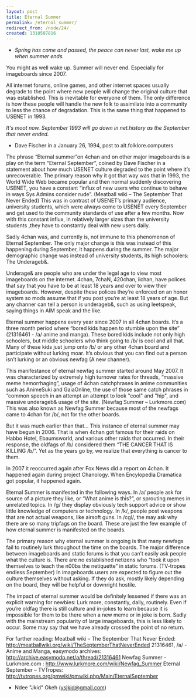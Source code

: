 ```yaml
---
layout: post
title: Eternal Summer
permalink: /eternal_summer/
redirect_from: /node/24/
created: 1310507816
---
```

- <i>Spring has come and passed, the peace can never last, wake me up when summer ends.</i>

You might as well wake up. Summer will never end. Especially for imageboards since 2007. 

All internet forums, online games, and other internet spaces usually degrade to the point where new people will change the original culture that was established. This is inevitable for everyone of them. The only difference is how these people will handle the new folk to assimilate into a community to less the chance of degradation. This is the same thing that happened to USENET in 1993.

<i> It's moot now. September 1993 will go down in net.history as the September that never ended. </i>

   -	Dave Fischer in a January 26, 1994, post to alt.folklore.computers

The phrase “Eternal summer”on 4chan and on other major imageboards is a play on the term “Eternal September”, coined by Dave Fischer in a statement about how much USENET culture degraded to the point where it’s unrecoverable. The primary reason why it got that way was that in 1993, the World Wide Web became popular and then normal suddenly discovering USENET, you have a constant “influx of new users who continue to behave in ways Sys Admins consider rude”. (Meatball wiki – The September That Never Ended) This was in contrast of USENET’s primary audience, university students, which were always come to USENET every September and get used to the community standards of use after a few months.  Now with this constant influx, in relatively larger sizes than the university students ,they have to constantly deal with new users daily. 

Sadly 4chan was, and currently is,  not immune to this phenomenon of Eternal September. The only major change is this was instead of this happening during September, it happens during the summer. The major demographic change was instead of university students, its high schoolers: The Underageb&.

Underage& are people who are under the legal age to view most imageboards on the internet. 4chan, 7chaN, 420chan, iichan, have polices that say that you have to be at least 18 years and over to view their imageboards. However, despite these polices they’re enforced on an honor system so mods assume that if you post you’re at least 18 years of age. But any channer can tell a person is underageb&, such as using leetspeak, saying things in AIM speak and the like.


Eternal summer happens every year since 2007 in all 4chan boards. It’s a three month period where 
“bored kids happen to stumble upon the site” (21316461 - /a/ anime and manga). These bored kids include not only high schoolers, but middle schoolers who think going to /b/ is cool and all that. Many of these kids just jump onto /b/ or any other 4chan board and participate without lurking moar. It’s obvious that you can find out a person isn’t lurking or an obvious newfag (A new channer).

This manifestance of eternal newfag summer started around May 2007. It was characterized by extremely high turnover rates for threads, “massive meme hemorrhaging”, usage of 4chan catchphrases in anime communities such as AnimeSuki and GaiaOnline, the use of those same catch phrases in “common speech in an attempt an attempt to look "cool" and "hip", and massive underageb& usage of the site. (Newfag Summer – Lurkmore.com) This was also known as Newfag Summer because most of the newfags came to 4chan for /b/, not for the other boards. 

But it was much earlier than that… This instance of eternal summer may have begun in 2006. That is when 4chan got famous for their raids on Habbo Hotel, Ebaumsworld, and various other raids that occurred. In their response, the oldfags of /b/ considered them “THE CANCER THAT IS KILLING /b/”. Yet as the years go by, we realize that everything is cancer to them. 

In 2007 it reoccurred again after Fox News did a report on 4chan. It happened again during project Chanology. When Encylopedia Dramatica got popular, it happened again. 

Eternal Summer is manifested in the following ways. In /a/ people ask for source of a picture they like, or “What anime is this?”, or sprouting memes in unrelated topics. In /g/ they display obviously tech support advice or show little knowledge of computers or technology. In /k/, people post weapons that are not actual weapons, like airsoft guns. In /cgl/, the may ask why there are so many tripfags on the board. These are just the few example of how eternal summer is manifested on the boards. 

The primary reason why eternal summer is ongoing is that many newfags fail to routinely lurk throughout the time on the boards. The major difference between imageboards and static forums is that you can’t easily ask people what the culture is. There are no established netizens who “took it upon themselves to teach the n00bs the netiquette” in static forums. (TV-tropes endless September)  In imageboards users are expected to figure out the culture themselves without asking. If they do ask, mostly likely depending on the board, they will be helpful or downright hostile. 

The impact of eternal summer would be definitely lessened if there was an explicit warning for newbies: Lurk more, constantly, daily, routinely. Even if you’re oldfag there is still culture and in-jokes to learn because it is impossible for them to be there when a new meme or in joke is born. Sadly with the mainstream popularity of large imageboards, this is less likely to occur. Some may say that we have already crossed the point of no return.

For further reading:
Meatball wiki – The September That Never Ended: http://meatballwiki.org/wiki/TheSeptemberThatNeverEnded
21316461, /a/ - Anime and Manga, easymodo archives: http://archive.easymodo.net/a/thread/21316461
Newfag Summer -  Lurkmore.com : http://www.lurkmore.com/wiki/Newfag_Summer
Eternal September – TVTropes: http://tvtropes.org/pmwiki/pmwiki.php/Main/EternalSeptember

- Ndee "Jkid" Okeh (ysjkid@gmail.com)
